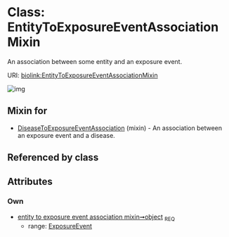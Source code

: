 
# Class: EntityToExposureEventAssociationMixin


An association between some entity and an exposure event.

URI: [biolink:EntityToExposureEventAssociationMixin](https://w3id.org/biolink/vocab/EntityToExposureEventAssociationMixin)


![img](http://yuml.me/diagram/nofunky;dir:TB/class/[ExposureEvent],[ExposureEvent]<object%201..1-++[EntityToExposureEventAssociationMixin],[DiseaseToExposureEventAssociation]uses%20-.->[EntityToExposureEventAssociationMixin],[DiseaseToExposureEventAssociation])

## Mixin for

 * [DiseaseToExposureEventAssociation](DiseaseToExposureEventAssociation.md) (mixin)  - An association between an exposure event and a disease.

## Referenced by class


## Attributes


### Own

 * [entity to exposure event association mixin➞object](entity_to_exposure_event_association_mixin_object.md)  <sub>REQ</sub>
    * range: [ExposureEvent](ExposureEvent.md)
